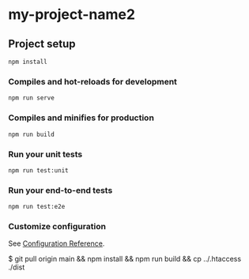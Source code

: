 # my-project-name2

## Project setup

```
npm install
```

### Compiles and hot-reloads for development

```
npm run serve
```

### Compiles and minifies for production

```
npm run build
```

### Run your unit tests

```
npm run test:unit
```

### Run your end-to-end tests

```
npm run test:e2e
```

### Customize configuration

See [Configuration Reference](https://cli.vuejs.org/config/).

$ git pull origin main && npm install && npm run build && cp ../.htaccess ./dist

